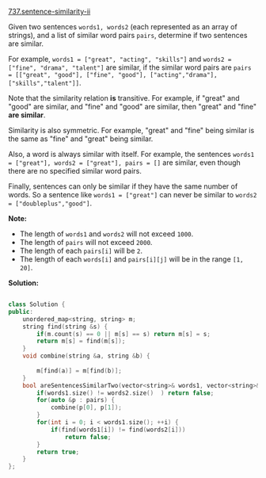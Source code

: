 [737.sentence-similarity-ii](https://leetcode.com/problems/sentence-similarity-ii/)  

Given two sentences `words1, words2` (each represented as an array of strings), and a list of similar word pairs `pairs`, determine if two sentences are similar.

For example, `words1 = ["great", "acting", "skills"]` and `words2 = ["fine", "drama", "talent"]` are similar, if the similar word pairs are `pairs = [["great", "good"], ["fine", "good"], ["acting","drama"], ["skills","talent"]]`.

Note that the similarity relation **is** transitive. For example, if "great" and "good" are similar, and "fine" and "good" are similar, then "great" and "fine" **are similar**.

Similarity is also symmetric. For example, "great" and "fine" being similar is the same as "fine" and "great" being similar.

Also, a word is always similar with itself. For example, the sentences `words1 = ["great"], words2 = ["great"], pairs = []` are similar, even though there are no specified similar word pairs.

Finally, sentences can only be similar if they have the same number of words. So a sentence like `words1 = ["great"]` can never be similar to `words2 = ["doubleplus","good"]`.

**Note:**

*   The length of `words1` and `words2` will not exceed `1000`.
*   The length of `pairs` will not exceed `2000`.
*   The length of each `pairs[i]` will be `2`.
*   The length of each `words[i]` and `pairs[i][j]` will be in the range `[1, 20]`.  



**Solution:**  

```cpp

class Solution {
public:
    unordered_map<string, string> m;
    string find(string &s) {
        if(m.count(s) == 0 || m[s] == s) return m[s] = s;
        return m[s] = find(m[s]);
    }
    void combine(string &a, string &b) {
        
        m[find(a)] = m[find(b)];
    }
    bool areSentencesSimilarTwo(vector<string>& words1, vector<string>& words2, vector<vector<string>>& pairs) {
        if(words1.size() != words2.size()  ) return false;
        for(auto &p : pairs) {
            combine(p[0], p[1]);
        }
        for(int i = 0; i < words1.size(); ++i) {
            if(find(words1[i]) != find(words2[i]))
                return false;
        }
        return true;
    }
};
```
      